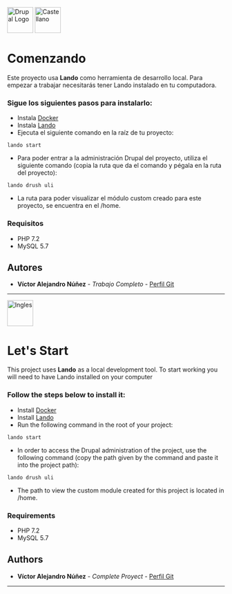 <img alt="Drupal Logo" src="https://www.drupal.org/files/Wordmark_blue_RGB.png" height="60px">


<img alt="Castellano" src="https://proyectoviajero.com/wp-content/uploads/2022/02/bandera_espana.webp" height="60px">

# Comenzando
Este proyecto usa **Lando** como herramienta de desarrollo local. Para empezar a trabajar necesitarás tener Lando instalado en tu computadora.
### Sigue los siguientes pasos para instalarlo:

* Instala [Docker](https://docs.docker.com/engine/install/ubuntu/)
* Instala [Lando](https://docs.lando.dev/getting-started/installation.html)
* Ejecuta el siguiente comando en la raíz de tu proyecto:
```
lando start
```
* Para poder entrar a la administración Drupal del proyecto, utiliza el siguiente comando (copia la ruta que da el comando y pégala en la ruta del proyecto):
```
lando drush uli
```
* La ruta para poder visualizar el módulo custom creado para este proyecto, se encuentra en el /home.
### Requisitos
* PHP 7.2
* MySQL 5.7
## Autores

* **Víctor Alejandro Núñez** - *Trabajo Completo* - [Perfil Git](https://github.com/vickrepe)

---
<img alt="Ingles" src="https://upload.wikimedia.org/wikipedia/commons/thumb/8/83/Flag_of_the_United_Kingdom_%283-5%29.svg/800px-Flag_of_the_United_Kingdom_%283-5%29.svg.png" height="60px">

# Let's Start
This project uses **Lando** as a local development tool. To start working you will need to have Lando installed on your computer
### Follow the steps below to install it:

* Install [Docker](https://docs.docker.com/engine/install/ubuntu/)
* Install [Lando](https://docs.lando.dev/getting-started/installation.html)
* Run the following command in the root of your project:
```
lando start
```
* In order to access the Drupal administration of the project, use the following command (copy the path given by the command and paste it into the project path):
```
lando drush uli
```
* The path to view the custom module created for this project is located in /home.
### Requirements
* PHP 7.2
* MySQL 5.7
## Authors

* **Víctor Alejandro Núñez** - *Complete Proyect* - [Perfil Git](https://github.com/vickrepe)

---

